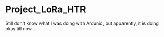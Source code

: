 # Project_LoRa_HTR
Still don't know what I was doing with Ardunio, but apparently, it is doing okay till now...
